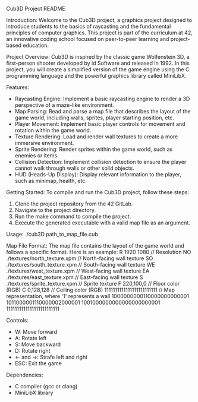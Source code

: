 Cub3D Project README

Introduction:
Welcome to the Cub3D project, a graphics project designed to introduce students to the basics of raycasting and the fundamental principles of computer graphics. This project is part of the curriculum at 42, an innovative coding school focused on peer-to-peer learning and project-based education.

Project Overview:
Cub3D is inspired by the classic game Wolfenstein 3D, a first-person shooter developed by id Software and released in 1992. In this project, you will create a simplified version of the game engine using the C programming language and the powerful graphics library called MiniLibX.

Features:
- Raycasting Engine: Implement a basic raycasting engine to render a 3D perspective of a maze-like environment.
- Map Parsing: Read and parse a map file that describes the layout of the game world, including walls, sprites, player starting position, etc.
- Player Movement: Implement basic player controls for movement and rotation within the game world.
- Texture Rendering: Load and render wall textures to create a more immersive environment.
- Sprite Rendering: Render sprites within the game world, such as enemies or items.
- Collision Detection: Implement collision detection to ensure the player cannot walk through walls or other solid objects.
- HUD (Heads-Up Display): Display relevant information to the player, such as minimap, health, etc.

Getting Started:
To compile and run the Cub3D project, follow these steps:
1. Clone the project repository from the 42 GitLab.
2. Navigate to the project directory.
3. Run the make command to compile the project.
4. Execute the generated executable with a valid map file as an argument.

Usage:
./cub3D path_to_map_file.cub

Map File Format:
The map file contains the layout of the game world and follows a specific format. Here is an example:
R 1920 1080  // Resolution
NO ./textures/north_texture.xpm  // North-facing wall texture
SO ./textures/south_texture.xpm  // South-facing wall texture
WE ./textures/west_texture.xpm    // West-facing wall texture
EA ./textures/east_texture.xpm    // East-facing wall texture
S ./textures/sprite_texture.xpm   // Sprite texture
F 220,100,0    // Floor color (RGB)
C 0,128,128    // Ceiling color (RGB)
1111111111111111111111111  // Map representation, where '1' represents a wall
1000000000110000000000001
1011000001110000002000001
1001000000000000000000001
1111111111111111111111111

Controls:
- W: Move forward
- A: Rotate left
- S: Move backward
- D: Rotate right
- ← and →: Strafe left and right
- ESC: Exit the game

Dependencies:
- C compiler (gcc or clang)
- MiniLibX library
